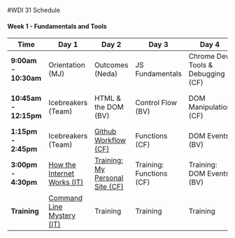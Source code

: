 #WDI 31 Schedule

#### Week 1 - Fundamentals and Tools

 Time | Day 1 |  Day 2 | Day 3| Day 4 | Day 5|
----- | ----- | ------ | ---- | ----- | ---- |
 **9:00am - 10:30am** | Orientation (MJ) |  Outcomes (Neda) | JS Fundamentals | Chrome Dev Tools & Debugging (CF) | Personal Projects Show & Tell
 **10:45am - 12:15pm** | Icebreakers (Team) | HTML & the DOM (BV) | Control Flow (BV) | DOM Manipulation (CF) | Formative Assessment & Review (IT)
 **1:15pm - 2:45pm** | Icebreakers (Team) |  [Github Workflow (CF)](https://github.com/sf-wdi-31/git-github) | Functions (CF) | DOM Events (BV) | Intro Tic Tac Toe (Team)
**3:00pm - 4:30pm** | [How the Internet Works (IT)][1D] | [Training: My Personal Site (CF)](https://github.com/sf-wdi-31/personal-portfolio) | Training: Functions (CF) | Training: DOM Events (BV) | Training: Tic-Tac-Toe (Team)       
**Training** | [Command Line Mystery (IT)][1E] | Training | Training  | Training | Training


[1A]: # "..."
[1B]: # "..."
[1C]: # "..."
[1D]: https://github.com/sf-wdi-31/how-the-internet-works "How the Internet Works"
[1E]: # "Command Line Mystery"

[2A]: # "..."
[2B]: # "..."
[2C]: # "..."
[2D]: # "..."

[3A]: # "..."
[3B]: # "..."
[3C]: # "..."
[3D]: # "..."

[4A]: # "..."
[4B]: # "..."
[4C]: # "..."
[4D]: # "..."

[5A]: # "..."
[5B]: # "..."
[5C]: # "..."
[5D]: # "..."

